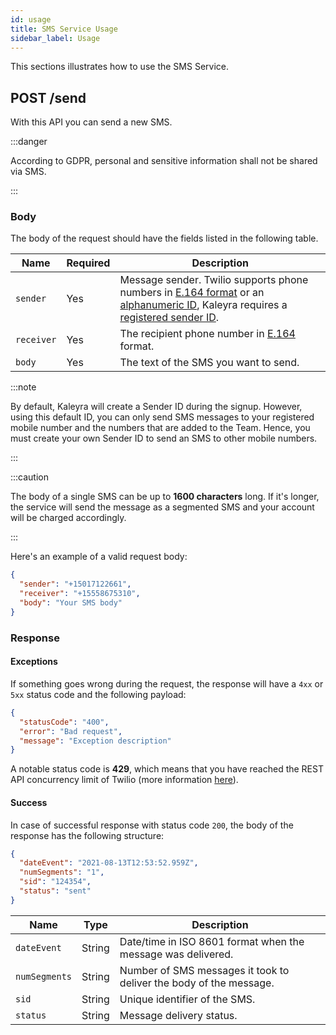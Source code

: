 ```yaml
---
id: usage
title: SMS Service Usage
sidebar_label: Usage
---
```




This sections illustrates how to use the SMS Service.

## POST /send

With this API you can send a new SMS.

:::danger

According to GDPR, personal and sensitive information shall not be shared via SMS.

:::

### Body

The body of the request should have the fields listed in the following table.

| Name       | Required | Description                                                                                                                                                                    |
|------------|----------|--------------------------------------------------------------------------------------------------------------------------------------------------------------------------------|
| `sender`   | Yes      | Message sender. Twilio supports phone numbers in [E.164 format][e164] or an [alphanumeric ID][twilio-sender-id], Kaleyra requires a [registered sender ID][kaleyra-sender-id]. |
| `receiver` | Yes      | The recipient phone number in [E.164][e164] format.                                                                                                                            |
| `body`     | Yes      | The text of the SMS you want to send.                                                                                                                                          |

:::note

By default, Kaleyra will create a Sender ID during the signup. However, using this default ID, you can only send SMS messages to your registered mobile number and the numbers that are added to the Team. Hence, you must create your own Sender ID to send an SMS to other mobile numbers.

:::

:::caution

The body of a single SMS can be up to **1600 characters** long.
If it's longer, the service will send the message as a segmented SMS and your account will be charged accordingly.

:::

Here's an example of a valid request body:

```json
{
  "sender": "+15017122661",
  "receiver": "+15558675310",
  "body": "Your SMS body"
}
```

### Response

#### Exceptions

If something goes wrong during the request, the response will have a `4xx` or `5xx` status code and the following
payload:

```json
{
  "statusCode": "400",
  "error": "Bad request",
  "message": "Exception description"
}
```

A notable status code is **429**, which means that you have reached the REST API concurrency limit of Twilio (more
information [here][twilio-rate-limits]).

#### Success

In case of successful response with status code `200`, the body of the response has the following structure:

```json
{
  "dateEvent": "2021-08-13T12:53:52.959Z",
  "numSegments": "1",
  "sid": "124354",
  "status": "sent"
}
```

| Name          | Type   | Description                                                        |
|---------------|--------|--------------------------------------------------------------------|
| `dateEvent`   | String | Date/time in ISO 8601 format when the message was delivered.       |
| `numSegments` | String | Number of SMS messages it took to deliver the body of the message. |
| `sid`         | String | Unique identifier of the SMS.                                      |
| `status`      | String | Message delivery status.                                           |


[e164]: https://www.twilio.com/docs/glossary/what-e164
[kaleyra-sender-id]: https://developers.kaleyra.io/docs/sender-id
[twilio-sender-id]: https://www.twilio.com/docs/glossary/what-alphanumeric-sender-id
[twilio-rate-limits]: https://support.twilio.com/hc/en-us/articles/115002943027-Understanding-Twilio-Rate-Limits-and-Message-Queues
